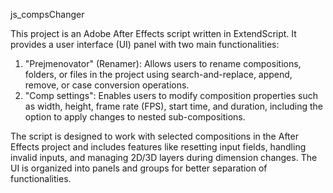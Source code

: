 js_compsChanger

This project is an Adobe After Effects script written in ExtendScript. 
It provides a user interface (UI) panel with two main functionalities: 
1. "Prejmenovator" (Renamer): Allows users to rename compositions, folders, or files in the project using search-and-replace, append, remove, or case conversion operations.
2. "Comp settings": Enables users to modify composition properties such as width, height, frame rate (FPS), start time, and duration, including the option to apply changes to nested sub-compositions.

The script is designed to work with selected compositions in the After Effects project and includes features like resetting input fields, handling invalid inputs, and managing 2D/3D layers during dimension changes. The UI is organized into panels and groups for better separation of functionalities.
